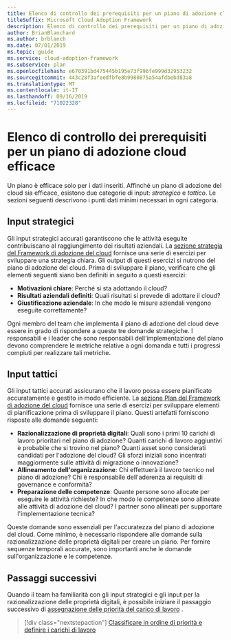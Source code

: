 ```yaml
---
title: Elenco di controllo dei prerequisiti per un piano di adozione cloud efficace
titleSuffix: Microsoft Cloud Adoption Framework
description: Elenco di controllo dei prerequisiti per un piano di adozione cloud efficace
author: BrianBlanchard
ms.author: brblanch
ms.date: 07/01/2019
ms.topic: guide
ms.service: cloud-adoption-framework
ms.subservice: plan
ms.openlocfilehash: e670391bd475445b195e73f996fe999d32953232
ms.sourcegitcommit: 443c28f3afeedfbfe8b9980875a54afdbebd83a8
ms.translationtype: MT
ms.contentlocale: it-IT
ms.lasthandoff: 09/16/2019
ms.locfileid: "71022328"
---
```

# <a name="prerequisites-checklist-for-an-effective-cloud-adoption-plan"></a>Elenco di controllo dei prerequisiti per un piano di adozione cloud efficace

Un piano è efficace solo per i dati inseriti. Affinché un piano di adozione del cloud sia efficace, esistono due categorie di input: *strategico* e *tattico*. Le sezioni seguenti descrivono i punti dati minimi necessari in ogni categoria.

## <a name="strategic-inputs"></a>Input strategici

Gli input strategici accurati garantiscono che le attività eseguite contribuiscano al raggiungimento dei risultati aziendali. La [sezione strategia del Framework di adozione del cloud](../strategy/index.md) fornisce una serie di esercizi per sviluppare una strategia chiara. Gli output di questi esercizi si nutrono del piano di adozione del cloud. Prima di sviluppare il piano, verificare che gli elementi seguenti siano ben definiti in seguito a questi esercizi:

- **Motivazioni chiare**: Perché si sta adottando il cloud?
- **Risultati aziendali definiti**: Quali risultati si prevede di adottare il cloud?
- **Giustificazione aziendale**: In che modo le misure aziendali vengono eseguite correttamente?

Ogni membro del team che implementa il piano di adozione del cloud deve essere in grado di rispondere a queste tre domande strategiche. I responsabili e i leader che sono responsabili dell'implementazione del piano devono comprendere le metriche relative a ogni domanda e tutti i progressi compiuti per realizzare tali metriche.

## <a name="tactical-inputs"></a>Input tattici

Gli input tattici accurati assicurano che il lavoro possa essere pianificato accuratamente e gestito in modo efficiente. La [sezione Plan del Framework di adozione del cloud](./index.md) fornisce una serie di esercizi per sviluppare elementi di pianificazione prima di sviluppare il piano. Questi artefatti forniscono risposte alle domande seguenti:

- **Razionalizzazione di proprietà digitali**: Quali sono i primi 10 carichi di lavoro prioritari nel piano di adozione? Quanti carichi di lavoro aggiuntivi è probabile che si trovino nel piano? Quanti asset sono considerati candidati per l'adozione del cloud? Gli sforzi iniziali sono incentrati maggiormente sulle attività di migrazione o innovazione?
- **Allineamento dell'organizzazione**: Chi effettuerà il lavoro tecnico nel piano di adozione? Chi è responsabile dell'aderenza ai requisiti di governance e conformità?
- **Preparazione delle competenze**: Quante persone sono allocate per eseguire le attività richieste? In che modo le competenze sono allineate alle attività di adozione del cloud? I partner sono allineati per supportare l'implementazione tecnica?

Queste domande sono essenziali per l'accuratezza del piano di adozione del cloud. Come minimo, è necessario rispondere alle domande sulla razionalizzazione delle proprietà digitali per creare un piano. Per fornire sequenze temporali accurate, sono importanti anche le domande sull'organizzazione e le competenze.

## <a name="next-steps"></a>Passaggi successivi

Quando il team ha familiarità con gli input strategici e gli input per la razionalizzazione delle proprietà digitali, è possibile iniziare il passaggio successivo di [assegnazione delle priorità del carico di lavoro](./workloads.md) .

> [!div class="nextstepaction"]
> [Classificare in ordine di priorità e definire i carichi di lavoro](./workloads.md)

